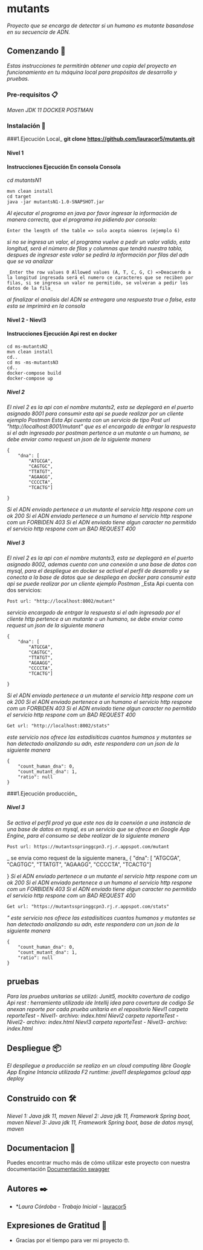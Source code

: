 # mutants
_Proyecto que se encarga de detectar si un humano es mutante basandose en su secuencia de ADN._

## Comenzando 🚀
_Estas instrucciones te permitirán obtener una copia del proyecto en funcionamiento en tu máquina local para propósitos de desarrollo y pruebas._


### Pre-requisitos 📋
_Maven_
_JDK 11_
_DOCKER_
_POSTMAN_


### Instalación 🔧
###1.Ejecución Local_
__git clone https://github.com/lauracor5/mutants.git__

#### Nivel 1
#### Instrucciones Ejecución En consola Consola
_cd mutantsN1_
```
mvn clean install
cd target
java -jar mutantsN1-1.0-SNAPSHOT.jar
```
_Al ejecutar el programa en java por favor ingresar la información de manera correcta, que el programa ira  pidiendo por consola:_
```
Enter the length of the table => solo acepta núemros (ejemplo 6)
```
_si no se ingresa un valor, el programa vuelve a pedir un valor valido, esta longitud, será el número de filas y columnas que tendrá nuestra tabla, despues de ingresar este valor se pedirá la información por filas del adn que se va analizar_

```
_Enter the row values 0 Allowed values (A, T, C, G, C) =>Deacuerdo a la longitud ingresada será el numero ce caracteres que se reciben por filas, si se ingresa un valor no permitido, se volveran a pedir los datos de la fila_
```
_al finalizar el analisis del ADN se entregara una respuesta true o false, esta esta se imprimirá en la consola_

#### Nivel 2 - Nievl3
#### Instrucciones Ejecución Api rest en docker
```
cd ms-mutantsN2
mvn clean install
cd..
cd ms -ms-mutantsN3
cd..
docker-compose build
docker-compose up
```
##### Nivel 2
_El nivel 2 es la api con el nombre mutants2, esta se deplegará en el puerto asignado 8001 para consumir esta api se puede realizar por un cliente ejemplo Postman_
_Esta Api cuenta con un servicio  de tipo Post url "http://localhost:8001/mutant" que es el encargado de entrgar la respuesta si el adn ingresado por postman pertence a un mutante o un humano, se debe enviar como request un json de la siguiente manera_
```
{
    "dna": [
        "ATGCGA",
        "CAGTGC",
        "TTATGT",
        "AGAAGG",
        "CCCCTA",
        "TCACTG"]

}
```

_Si el ADN enviado pertenece a un mutante el servicio http respone com un ok 200_
_Si el ADN enviado pertenece a un humano el servicio http respone com un FORBIDEN 403_
_Si el ADN enviado tiene algun caracter no permitido el servicio http respone com un BAD REQUEST 400_

##### Nivel 3
_El nivel 2 es la api con el nombre mutants3, esta se deplegará en el puerto asignado 8002, ademas cuenta con una conexión a una base de datos con mysql, para el despliegue en docker se actival el perfil de desarrollo y se conecta a la base de datos que se despliega en docker para consumir esta api se puede realizar por un cliente ejemplo Postman_
_Esta Api cuenta con dos servicios:

```
Post url: "http://localhost:8002/mutant"
```
_servicio encargado de entrgar la respuesta si el adn ingresado por el cliente http pertence a un mutante o un humano, se debe enviar como request un json de la siguiente manera_
```
{
    "dna": [
        "ATGCGA",
        "CAGTGC",
        "TTATGT",
        "AGAAGG",
        "CCCCTA",
        "TCACTG"]

}
```
_Si el ADN enviado pertenece a un mutante el servicio http respone com un ok 200_
_Si el ADN enviado pertenece a un humano el servicio http respone com un FORBIDEN 403_
_Si el ADN enviado tiene algun caracter no permitido el servicio http respone com un BAD REQUEST 400_

```
Get url: "http://localhost:8002/stats"
```
_este servicio nos ofrece las estadisiticas cuantos humanos y mutantes se han detectado analizando su adn, este respondera con un json de la siguiente manera_
```
{
    "count_human_dna": 0,
    "count_mutant_dna": 1,
    "ratio": null
}
```

###1.Ejecución producción_
##### Nivel 3
_Se activa el perfil prod ya que este nos da la coenxión a una instancia de una base de datos en mysql, es un servicio que se ofrece en Google App Engine, para el consumo se debe realizar de la siguiente manera_
```
Post url: https://mutantsspringgcpn3.rj.r.appspot.com/mutant
```
_ se envia como request de la siguiente manera_
{
    "dna": [
        "ATGCGA",
        "CAGTGC",
        "TTATGT",
        "AGAAGG",
        "CCCCTA",
        "TCACTG"]

}
_Si el ADN enviado pertenece a un mutante el servicio http respone com un ok 200_
_Si el ADN enviado pertenece a un humano el servicio http respone com un FORBIDEN 403_
_Si el ADN enviado tiene algun caracter no permitido el servicio http respone com un BAD REQUEST 400_
```
Get url: "https://mutantsspringgcpn3.rj.r.appspot.com/stats"
```
_" este servicio nos ofrece las estadisiticas cuantos humanos y mutantes se han detectado analizando su adn, este respondera con un json de la siguiente manera_
```
{
    "count_human_dna": 0,
    "count_mutant_dna": 1,
    "ratio": null
}
```
##  pruebas

_Para las pruebas unitarias se utilizó: Junit5, mockito_
_covertura de codigo Api rest :  herramienta utilizada  ide Intellij idea para covertura de codigo_
_Se anexan reporte por cada prueba unitaria en el repositorio_
_Nievl1 carpeta reporteTest - Nivel1- archivo: index.html_
_Nievl2 carpeta reporteTest - Nivel2- archivo: index.html_
_Nievl3 carpeta reporteTest - Nivel3- archivo: index.html_

## Despliegue 📦

_El despliegue a producción se realizo en un cloud computing libre Google App Engine_
_Intancia utilizada F2_
_runtime: java11_
_desplegamos gcloud app deploy_


## Construido con 🛠️

_Nievel 1: Java jdk 11, maven_
_Nievel 2: Java jdk 11, Framework Spring boot, maven_
_Nievel 3: Java jdk 11, Framework Spring boot, base de datos mysql, maven_



## Documentacion 📖

Puedes encontrar mucho más de cómo utilizar este proyecto con nuestra documentación [Documentación swagger](https://mutantsspringgcpn3.rj.r.appspot.com/swagger-ui/)

## Autores ✒️

* **Laura Córdoba* - *Trabajo Inicial* - [lauracor5](https://github.com/lauracor5)


## Expresiones de Gratitud 🎁

* Gracias por el tiempo para ver mi proyecto 🤓.














